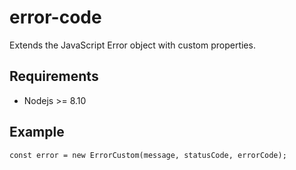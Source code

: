 # error-code

Extends the JavaScript Error object with custom properties.

## Requirements

* Nodejs >= 8.10

## Example

```
const error = new ErrorCustom(message, statusCode, errorCode);
```